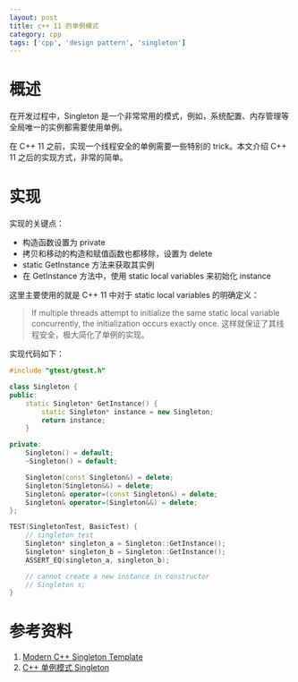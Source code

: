 ```yaml
---
layout: post
title: c++ 11 的单例模式
category: cpp
tags: ['cpp', 'design pattern', 'singleton']
---
```


# 概述

在开发过程中，Singleton 是一个非常常用的模式，例如，系统配置、内存管理等全局唯一的实例都需要使用单例。

在 C++ 11 之前，实现一个线程安全的单例需要一些特别的 trick。本文介绍 C++ 11 之后的实现方式，非常的简单。

# 实现

实现的关键点：
* 构造函数设置为 private
* 拷贝和移动的构造和赋值函数也都移除，设置为 delete
* static GetInstance 方法来获取其实例
* 在 GetInstance 方法中，使用 static local variables 来初始化 instance

这里主要使用的就是 C++ 11 中对于 static local variables 的明确定义：
> If multiple threads attempt to initialize the same static local variable concurrently, the initialization occurs exactly once.
这样就保证了其线程安全，极大简化了单例的实现。

实现代码如下：

```cpp
#include "gtest/gtest.h"

class Singleton {
public:
    static Singleton* GetInstance() {
        static Singleton* instance = new Singleton;
        return instance;
    }

private:
    Singleton() = default;
    ~Singleton() = default;

    Singleton(const Singleton&) = delete;
    Singleton(Singleton&&) = delete;
    Singleton& operator=(const Singleton&) = delete;
    Singleton& operator=(Singleton&&) = delete;
};

TEST(SingletonTest, BasicTest) {
    // singleton test
    Singleton* singleton_a = Singleton::GetInstance();
    Singleton* singleton_b = Singleton::GetInstance();
    ASSERT_EQ(singleton_a, singleton_b);

    // cannot create a new instance in constructor
    // Singleton s;
}
```


# 参考资料

1. [Modern C++ Singleton Template](https://codereview.stackexchange.com/questions/173929/modern-c-singleton-template)
2. [C++ 单例模式 Singleton](https://zhuanlan.zhihu.com/p/454537024)